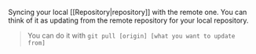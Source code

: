 Syncing your local [[Repository|repository]] with the remote one. 
You can think of it as updating from the remote repository for your local repository.

> You can do it with `git pull [origin] [what you want to update from]`
